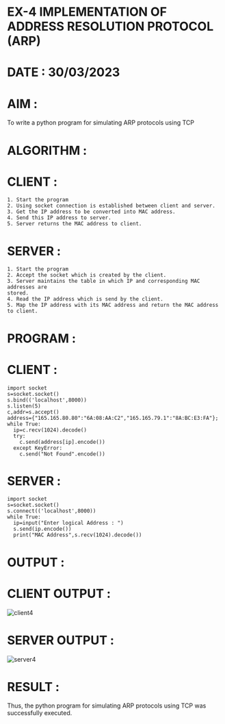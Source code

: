# EX-4 IMPLEMENTATION OF ADDRESS RESOLUTION PROTOCOL (ARP)

# DATE : 30/03/2023

# AIM :
To write a python program for simulating ARP protocols using TCP

# ALGORITHM :
  # CLIENT :
  ```
  1. Start the program
  2. Using socket connection is established between client and server.
  3. Get the IP address to be converted into MAC address.
  4. Send this IP address to server.
  5. Server returns the MAC address to client.
  ```
  
  # SERVER :
  ```
  1. Start the program
  2. Accept the socket which is created by the client.
  3. Server maintains the table in which IP and corresponding MAC addresses are
  stored.
  4. Read the IP address which is send by the client.
  5. Map the IP address with its MAC address and return the MAC address to client.
  ```

# PROGRAM :
  # CLIENT :
  ```
  import socket
  s=socket.socket()
  s.bind(('localhost',8000))
  s.listen(5)
  c,addr=s.accept()
  address={"165.165.80.80":"6A:08:AA:C2","165.165.79.1":"8A:BC:E3:FA"};
  while True:
    ip=c.recv(1024).decode()
    try:
      c.send(address[ip].encode())
    except KeyError:
      c.send("Not Found".encode()) 
  ```
  
  # SERVER :
  ```
  import socket
  s=socket.socket()
  s.connect(('localhost',8000))
  while True:
    ip=input("Enter logical Address : ")
    s.send(ip.encode())
    print("MAC Address",s.recv(1024).decode())
  ```

# OUTPUT :
# CLIENT OUTPUT :
![client4](https://github.com/JeyaKrishnaSJ/EX-4/assets/118707091/a8e3e435-502b-4a91-a135-32ffe186e772)


# SERVER OUTPUT : 
![server4](https://github.com/JeyaKrishnaSJ/EX-4/assets/118707091/3e203d28-af6f-4af9-95e8-00617af7e39c)

# RESULT :
Thus, the python program for simulating ARP protocols using TCP was successfully
executed.





